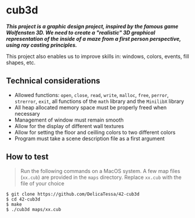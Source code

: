 # cub3d
***This project is a graphic design project, inspired by the famous game Wolfensten 3D. We need to create a "realistic" 3D graphical representation of the inside of a maze from a first person perspective, using ray casting principles.***

This project also enables us to improve skills in: windows, colors, events, fill shapes, etc.

## Technical considerations

- Allowed functions: ```open```, ```close```, ```read```, ```write```, ```malloc```, ```free```, ```perror```, ```strerror```, ```exit```, all functions of the ```math``` library and the ```MinilibX``` library
- All heap allocated memory space must be properly freed when necessary
- Management of window must remain smooth
- Allow for the display of different wall textures
- Allow for setting the floor and ceilling colors to two different colors
- Program must take a scene description file as a first argument

## How to test

> Run the following commands on a MacOS system. A few map files (```xx.cub```) are provided in the ```maps``` directory. Replace ```xx.cub``` with the file of your choice

```shell
$ git clone https://github.com/DelicaTessa/42-cub3d
$ cd 42-cub3d
$ make
$ ./cub3d maps/xx.cub
